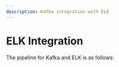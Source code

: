 ```yaml
---
description: Kafka integration with ELK
---
```


# ELK Integration

The  pipeline for Kafka and ELK is as follows:





